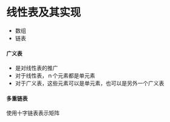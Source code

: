 # 线性表及其实现

<ul>
<li>数组</li>
<li>链表</li>
</ul>

#### 广义表
<ul>
<li>是对线性表的推广</li>
<li>对于线性表，ｎ个元素都是单元素</li>
<li>对于广义表，这些元素可以是单元素，也可以是另外一个广义表</li>
</ul>

#### 多重链表
使用十字链表表示矩阵